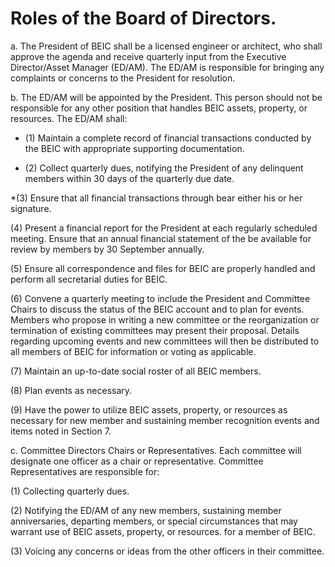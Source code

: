 # Roles of the Board of Directors.

a. The President of BEIC shall be a licensed engineer or architect, who shall approve the agenda and receive quarterly input from the Executive Director/Asset Manager (ED/AM). The ED/AM is responsible for bringing any complaints or concerns to the President for resolution. 

b. The ED/AM will be appointed by the President. This person should not be responsible for any other position that handles BEIC assets, property, or resources. The ED/AM shall: 

  * (1) Maintain a complete record of financial transactions conducted by the BEIC with appropriate supporting documentation.
 
  * (2) Collect quarterly dues, notifying the President of any delinquent members within 30 days of the quarterly due date. 

  *(3) Ensure that all financial transactions through bear either his or her signature. 

(4) Present a financial report for the President at each regularly scheduled meeting. Ensure that an annual financial statement of the  be available for review by  members by 30 September annually. 

(5) Ensure all correspondence and files for BEIC are properly handled and perform all secretarial duties for BEIC. 

(6) Convene a quarterly meeting to include the President and Committee Chairs to discuss the status of the BEIC account and to plan for events. Members who propose in writing a new committee or the reorganization or termination of existing committees may present their proposal.  Details regarding upcoming events and new committees will then be distributed to all members of BEIC for information or voting as applicable.
 
(7) Maintain an up-to-date social roster of all BEIC members.
 
(8) Plan events as necessary. 

(9) Have the power to utilize BEIC assets, property, or resources as necessary for new member and sustaining member recognition events and items noted in Section 7. 

c. Committee Directors Chairs or Representatives. Each committee will designate one officer as a chair or representative. Committee Representatives are responsible for: 

(1) Collecting quarterly dues. 

(2) Notifying the ED/AM of any new members, sustaining member anniversaries, departing members, or special circumstances that may warrant use of BEIC assets, property, or resources. for a member of BEIC. 

(3) Voicing any concerns or ideas from the other officers in their committee. 
